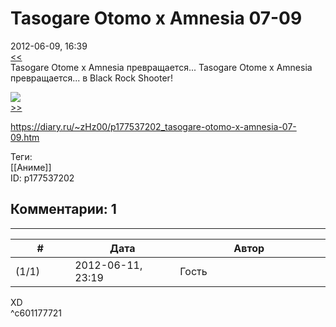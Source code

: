 Tasogare Otomo x Amnesia 07-09
==============================

  
2012-06-09, 16:39  
  [<<](Tasogare%20Otome%20x%20Amnesia%2001-06)    
 Tasogare Otome x Amnesia превращается... Tasogare Otome x Amnesia превращается... в Black Rock Shooter!   
   
   [![](http://i047.radikal.ru/1206/ff/426889b1758et.jpg)](http://radikal.ru/F/i047.radikal.ru/1206/ff/426889b1758e.png.html)     
  [>>](Tasogare%20Otome%20x%20Amnesia%2010-12%20END)    
  
<https://diary.ru/~zHz00/p177537202_tasogare-otomo-x-amnesia-07-09.htm>  
  
Теги:  
[[Аниме]]  
ID: p177537202  


Комментарии: 1
--------------

  


---



|         #         |              Дата              |                     Автор                     |           ID           |
| --- | --- | --- | --- |
| (1/1) | 2012-06-11, 23:19 | Гость | c601177721 |

  
 XD   
 ^c601177721